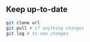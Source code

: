 ## Keep up-to-date

```sh
git clone url
git pull # if anything changes
git log # to see changes
```
